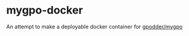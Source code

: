 # mygpo-docker
An attempt to make a deployable docker container for [gpodder/mygpo](https://github.com/gpodder/mygpo)
